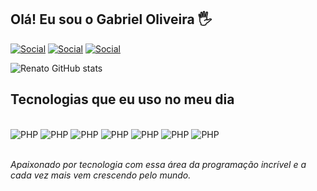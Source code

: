 ## Olá! Eu sou o Gabriel Oliveira 🖐️

[![Social](https://img.shields.io/badge/LinkedIn-0077B5?style=for-the-badge&logo=linkedin&logoColor=white)](https://www.linkedin.com/in/gaabrieldev/)
[![Social](https://img.shields.io/badge/GitHub-100000?style=for-the-badge&logo=github&logoColor=white)](https://github.com/gaabrieloliveiraa)
[![Social](https://img.shields.io/badge/Instagram-E4405F?style=for-the-badge&logo=instagram&logoColor=white)]()

![Renato GitHub stats](https://github-readme-stats.vercel.app/api?username=renato203&show_icons=true&theme=merko)

## Tecnologias que eu uso no meu dia

<div style="display: inline_block"><br/>
<img alt="PHP" src="https://img.shields.io/badge/HTML5-E34F26?style=for-the-badge&logo=html5&logoColor=white"/>
<img alt="PHP" src="https://img.shields.io/badge/CSS3-1572B6?style=for-the-badge&logo=css3&logoColor=white"/>
<img alt="PHP" src="https://img.shields.io/badge/JavaScript-323330?style=for-the-badge&logo=javascript&logoColor=F7DF1E"/>
<img alt="PHP" src="https://img.shields.io/badge/PHP-777BB4?style=for-the-badge&logo=php&logoColor=white"/>
<img alt="PHP" src="https://img.shields.io/badge/Laravel-FF2D20?style=for-the-badge&logo=laravel&logoColor=white"/>
<img alt="PHP" src="https://img.shields.io/badge/MySQL-00000F?style=for-the-badge&logo=mysql&logoColor=white"/>
<img alt="PHP" src="https://img.shields.io/badge/GIT-E44C30?style=for-the-badge&logo=git&logoColor=white"/>
</div><br/>

<i>Apaixonado por tecnologia com essa  área da programação incrível e a cada vez mais vem crescendo pelo mundo.</i>
